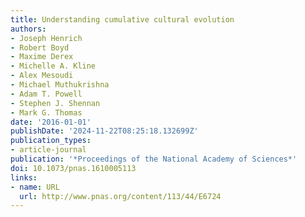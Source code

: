```yaml
---
title: Understanding cumulative cultural evolution
authors:
- Joseph Henrich
- Robert Boyd
- Maxime Derex
- Michelle A. Kline
- Alex Mesoudi
- Michael Muthukrishna
- Adam T. Powell
- Stephen J. Shennan
- Mark G. Thomas
date: '2016-01-01'
publishDate: '2024-11-22T08:25:18.132699Z'
publication_types:
- article-journal
publication: '*Proceedings of the National Academy of Sciences*'
doi: 10.1073/pnas.1610005113
links:
- name: URL
  url: http://www.pnas.org/content/113/44/E6724
---
```

